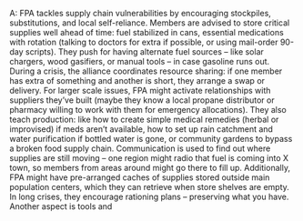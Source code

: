 A: FPA tackles supply chain vulnerabilities by encouraging stockpiles, substitutions, and local self-reliance. Members are advised to store critical supplies well ahead of time: fuel stabilized in cans, essential medications with rotation (talking to doctors for extra if possible, or using mail-order 90-day scripts). They push for having alternate fuel sources – like solar chargers, wood gasifiers, or manual tools – in case gasoline runs out. During a crisis, the alliance coordinates resource sharing: if one member has extra of something and another is short, they arrange a swap or delivery. For larger scale issues, FPA might activate relationships with suppliers they’ve built (maybe they know a local propane distributor or pharmacy willing to work with them for emergency allocations). They also teach production: like how to create simple medical remedies (herbal or improvised) if meds aren’t available, how to set up rain catchment and water purification if bottled water is gone, or community gardens to bypass a broken food supply chain. Communication is used to find out where supplies are still moving – one region might radio that fuel is coming into X town, so members from areas around might go there to fill up. Additionally, FPA might have pre-arranged caches of supplies stored outside main population centers, which they can retrieve when store shelves are empty. In long crises, they encourage rationing plans – preserving what you have. Another aspect is tools and
